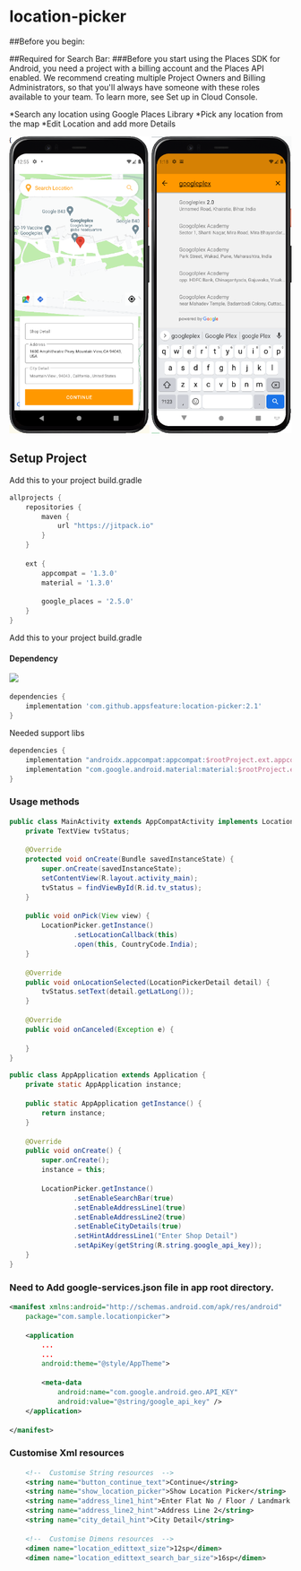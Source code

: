 # location-picker
##Before you begin:

##Required for Search Bar:
###Before you start using the Places SDK for Android, you need a project with a billing account and the Places API enabled. We recommend creating multiple Project Owners and Billing Administrators, so that you'll always have someone with these roles available to your team. To learn more, see Set up in Cloud Console.

*Search any location using Google Places Library
*Pick any location from the map
*Edit Location and add more Details

<p align="left">
  <img src="https://raw.githubusercontent.com/appsfeature/location-picker/master/screenshots/sample1.png" alt="Preview 1" width="250" />
  <img src="https://raw.githubusercontent.com/appsfeature/location-picker/master/screenshots/sample2.png" alt="Preview 2" width="250" />
</p>

  
## Setup Project

Add this to your project build.gradle
``` gradle
allprojects {
    repositories {
        maven {
            url "https://jitpack.io"
        }
    }

    ext {
        appcompat = '1.3.0'
        material = '1.3.0'

        google_places = '2.5.0'
    }
}
```

Add this to your project build.gradle

#### Dependency
[![](https://jitpack.io/v/appsfeature/location-picker.svg)](https://jitpack.io/#appsfeature/location-picker)
```gradle
dependencies {
    implementation 'com.github.appsfeature:location-picker:2.1'
}
```
Needed support libs
```gradle
dependencies {
    implementation "androidx.appcompat:appcompat:$rootProject.ext.appcompat"
    implementation "com.google.android.material:material:$rootProject.ext.material"
}
```


### Usage methods
```java
public class MainActivity extends AppCompatActivity implements LocationPickerCallback {
    private TextView tvStatus;

    @Override
    protected void onCreate(Bundle savedInstanceState) {
        super.onCreate(savedInstanceState);
        setContentView(R.layout.activity_main);
        tvStatus = findViewById(R.id.tv_status);
    }

    public void onPick(View view) {
        LocationPicker.getInstance()
                .setLocationCallback(this)
                .open(this, CountryCode.India);
    }

    @Override
    public void onLocationSelected(LocationPickerDetail detail) {
        tvStatus.setText(detail.getLatLong());
    }

    @Override
    public void onCanceled(Exception e) {

    }
}
```

```java
public class AppApplication extends Application {
    private static AppApplication instance;

    public static AppApplication getInstance() {
        return instance;
    }

    @Override
    public void onCreate() {
        super.onCreate();
        instance = this;

        LocationPicker.getInstance()
                .setEnableSearchBar(true)
                .setEnableAddressLine1(true)
                .setEnableAddressLine2(true)
                .setEnableCityDetails(true)
                .setHintAddressLine1("Enter Shop Detail")
                .setApiKey(getString(R.string.google_api_key));
    }
}
```
### Need to Add google-services.json file in app root directory.
```xml
<manifest xmlns:android="http://schemas.android.com/apk/res/android"
    package="com.sample.locationpicker">

    <application
        ...
        ...
        android:theme="@style/AppTheme">

        <meta-data
            android:name="com.google.android.geo.API_KEY"
            android:value="@string/google_api_key" />
    </application>

</manifest>
```
### Customise Xml resources
```xml
    <!--  Customise String resources  -->
    <string name="button_continue_text">Continue</string>
    <string name="show_location_picker">Show Location Picker</string>
    <string name="address_line1_hint">Enter Flat No / Floor / Landmark </string>
    <string name="address_line2_hint">Address Line 2</string>
    <string name="city_detail_hint">City Detail</string>

    <!--  Customise Dimens resources  -->
    <dimen name="location_edittext_size">12sp</dimen>
    <dimen name="location_edittext_search_bar_size">16sp</dimen>
```